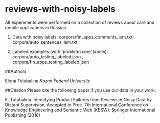 # reviews-with-noisy-labels
All experiments were performed on a collection of reviews about cars and mobile applications in Russian.

1) Data with noisy labels: corpora/fin_apps_comments_lem.txt, corpora/auto_sentences_lem.txt

2) Labeled examples (with 'problemscore' labels): corpora/auto_testing_labeled.json , corpora/fin_apps_testing_labeled.json

##Authors

Elena Tutubalina *Kazan Federal University*

##Citation
Please cite the following paper if you use our data in your work:

E. Tutubalina. Identifying Product Failures from Reviews in Noisy Data by Distant Supervision. Accepted to Proc. 7th International Conference on Knowledge Engineering and Semantic Web (KESW). Springer International Publishing (2016)